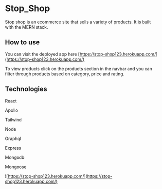 # Stop_Shop

Stop shop is an ecommerce site that sells a variety of products. It is built with the MERN stack.

## How to use

You can visit the deployed app here [https://stop-shop123.herokuapp.com/](https://stop-shop123.herokuapp.com/)

To view products click on the products section in the navbar and you can filter through products based on category, price and rating.

## Technologies

React 

Apollo

Tailwind

Node

Graphql

Express 

Mongodb

Mongoose

![https://stop-shop123.herokuapp.com/](https://stop-shop123.herokuapp.com/)
